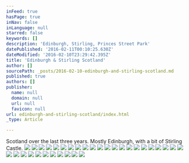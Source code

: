 ```yaml
---
inFeed: true
hasPage: true
inNav: false
inLanguage: null
starred: false
keywords: []
description: 'Edinburgh, Stirling, Princes Street Park'
datePublished: '2016-02-11T00:10:25.630Z'
dateModified: '2016-02-10T23:29:42.395Z'
title: 'Edinburgh & Stirling Scotland'
author: []
sourcePath: _posts/2016-02-10-edinburgh-and-stirling-scotland.md
published: true
authors: []
publisher:
  name: null
  domain: null
  url: null
  favicon: null
url: edinburgh-and-stirling-scotland/index.html
_type: Article

---
```

Scotland over the last three years. Mostly Edinburgh, with a bit of Stirling Castle. ![](https://s3-us-west-2.amazonaws.com/the-grid-img/p/68b2c86a5ec6bb67ad0f907a4fc469b3d871c651.jpg)
![](https://s3-us-west-2.amazonaws.com/the-grid-img/p/c80bf33b55b3238ebf9894596245f7b738698fb1.jpg)
![](https://s3-us-west-2.amazonaws.com/the-grid-img/p/a31a5001493ca0688ad604289cbfc8d0ddd08d0c.jpg)
![](https://s3-us-west-2.amazonaws.com/the-grid-img/p/7804cbbce3ef15f3b67b0687bfc80c6cf7d67dce.jpg)
![](https://s3-us-west-2.amazonaws.com/the-grid-img/p/4b6d0bda223ae573decb4aaf42f4ee8df8792f0f.jpg)
![](https://s3-us-west-2.amazonaws.com/the-grid-img/p/2899b1366eb21ce741741ac57b9e8a90573d6321.jpg)
![](https://s3-us-west-2.amazonaws.com/the-grid-img/p/ca947808b559732e94109ca397bbb925c8bd247d.jpg)
![](https://s3-us-west-2.amazonaws.com/the-grid-img/p/7466b9a354c71965a00cdd0022c82f0d9fa8a305.jpg)
![](https://s3-us-west-2.amazonaws.com/the-grid-img/p/a4c886b2c2fc106b991b3918f6ef295dbcaaf014.jpg)
![](https://s3-us-west-2.amazonaws.com/the-grid-img/p/a5ccf4716865e5f6bfaa2f1dc5a3e269e59cafcd.jpg)
![](https://s3-us-west-2.amazonaws.com/the-grid-img/p/137ca3b541d68d998706a1fb4a74d7a88732f3a8.jpg)
![](https://s3-us-west-2.amazonaws.com/the-grid-img/p/8d3c8a505c7087b5646a99356e243fcd336ef7fb.jpg)
![](https://s3-us-west-2.amazonaws.com/the-grid-img/p/d825d7b924302dba9b00edc1141f1d280c5f554b.jpg)
![](https://s3-us-west-2.amazonaws.com/the-grid-img/p/6f9da907e96b3c1899bc1df66478fed666c61b30.jpg)
![](https://s3-us-west-2.amazonaws.com/the-grid-img/p/272a8a9b703cfc3d8d286d6acf21b70355a4baec.jpg)
![](https://s3-us-west-2.amazonaws.com/the-grid-img/p/caad9fa604b9a039f83eff668045e5969887eb90.jpg)
![](https://s3-us-west-2.amazonaws.com/the-grid-img/p/87cbf92c4c1b19515620bdff293c1d8549ab6586.jpg)
![](https://s3-us-west-2.amazonaws.com/the-grid-img/p/49c84df1807becb7373247cde741220aa8c52975.jpg)
![](https://s3-us-west-2.amazonaws.com/the-grid-img/p/9065d5eb7e519376a60d30ef0ae35f38f8487b0f.jpg)
![](https://s3-us-west-2.amazonaws.com/the-grid-img/p/7d48636ca138113b5341f5e82f8750dfd5757771.jpg)
![](https://s3-us-west-2.amazonaws.com/the-grid-img/p/ea8b7b60bb1b3c25423a7d3d1d13762c53e77bda.jpg)
![](https://s3-us-west-2.amazonaws.com/the-grid-img/p/a918a3cde6759a05d1a937b3fc18d284b23d0a7d.jpg)
![](https://s3-us-west-2.amazonaws.com/the-grid-img/p/0c4252fc9c0eea622a3ae3a229bdc9ac06f645ef.jpg)
![](https://s3-us-west-2.amazonaws.com/the-grid-img/p/9877d06697c7a77dd1ff5759c8b386456aa0b7ac.jpg)
![](https://s3-us-west-2.amazonaws.com/the-grid-img/p/a2213f80d0f4070aa47b3a9013260f0f6b7be9db.jpg)
![](https://s3-us-west-2.amazonaws.com/the-grid-img/p/38d02287bc6d4fb624e6dcf2be212848b1d33155.jpg)
![](https://s3-us-west-2.amazonaws.com/the-grid-img/p/8b99666552bc2249cff7bd016afacc3380d27efa.jpg)
![](https://s3-us-west-2.amazonaws.com/the-grid-img/p/392c5a32ddf88b64c8aa1cf40a94e5c8f1760025.jpg)
![](https://s3-us-west-2.amazonaws.com/the-grid-img/p/91b22b0d435ea16561f7ff41421b92f8c6ba75fb.jpg)
![](https://s3-us-west-2.amazonaws.com/the-grid-img/p/d7260ee321901697e556487ed6681f36260b1d51.jpg)
![](https://s3-us-west-2.amazonaws.com/the-grid-img/p/0539b145a6d6d33604b2bff3bfec2e86c8d67de4.jpg)
![](https://s3-us-west-2.amazonaws.com/the-grid-img/p/b408703fb9f2c7946563489bc3ae89b98f6d9c73.jpg)
![](https://s3-us-west-2.amazonaws.com/the-grid-img/p/72fd0ba5cb302253f3c025afa428512a714e2cbb.jpg)